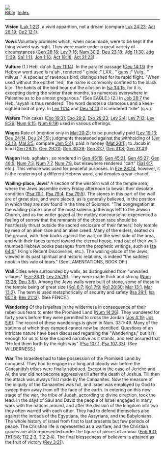 [![](../../cdshop/ithlogo.png)](../../index)  
[Bible](../index)  [Index](index) 

------------------------------------------------------------------------

<span id="000">**Vision**</span> ([Luk 1:22](../kjv/luk001.htm#022)), a
vivid apparition, not a dream (compare [Luk
24:23](../kjv/luk024.htm#023); [Act 26:19](../kjv/act026.htm#019); [Co2
12:1](../kjv/co2012.htm#001)).

<span id="001">**Vows**</span> Voluntary promises which, when once made,
were to be kept if the thing vowed was right. They were made under a
great variety of circumstances ([Gen 28:18](../kjv/gen028.htm#018); [Lev
7:16](../kjv/lev007.htm#016); [Num 30:2](../kjv/num030.htm#002); [Deu
23:18](../kjv/deu023.htm#018); [Jdg 11:30](../kjv/jdg011.htm#030), [Jdg
11:39](../kjv/jdg011.htm#039); [Sa1 1:11](../kjv/sa1001.htm#011); [Jon
1:16](../kjv/jon001.htm#016); [Act 18:18](../kjv/act018.htm#018); [Act
21:23](../kjv/act021.htm#023)).

<span id="002">**Vulture**</span> (1.) Heb. da'ah ([Lev
11:14](../kjv/lev011.htm#014)). In the parallel passage ([Deu
14:13](../kjv/deu014.htm#013)) the Hebrew word used is ra'ah , rendered
" glede ;" LXX., " gups ;" Vulg., " milvus ." A species of ravenous
bird, distinguished for its rapid flight. "When used without the epithet
'red,' the name is commonly confined to the black kite. The habits of
the bird bear out the allusion in [Isa 34:15](../kjv/isa034.htm#015),
for it is, excepting during the winter three months, so numerous
everywhere in Palestine as to be almost gregarious." (See EAGLE.) (2.)
In [Job 28:7](../kjv/job028.htm#007) the Heb. 'ayyah is thus rendered.
The word denotes a clamorous and a keen-sighted bird of prey. In [Lev
11:14](../kjv/lev011.htm#014) and [Deu 14:13](../kjv/deu014.htm#013) it
is rendered "kite" (q.v.).

<span id="003">**Wafers**</span> Thin cakes ([Exo
16:31](../kjv/exo016.htm#031); [Exo 29:2](../kjv/exo029.htm#002), [Exo
29:23](../kjv/exo029.htm#023); [Lev 2:4](../kjv/lev002.htm#004); [Lev
7:12](../kjv/lev007.htm#012); [Lev 8:26](../kjv/lev008.htm#026); [Num
6:15](../kjv/num006.htm#015), [Num 6:19](../kjv/num006.htm#019)) used in
various offerings.

<span id="004">**Wages**</span> Rate of (mention only in [Mat
20:2](../kjv/mat020.htm#002)); to be punctually paid ([Lev
19:13](../kjv/lev019.htm#013); [Deu 24:14](../kjv/deu024.htm#014), [Deu
24:15](../kjv/deu024.htm#015)); judgments threatened against the
withholding of ([Jer 22:13](../kjv/jer022.htm#013); [Mal
3:5](../kjv/mal003.htm#005); compare [Jam 5:4](../kjv/jam005.htm#004));
paid in money ([Mat 20:1](../kjv/mat020.htm#001)); to Jacob in kind
([Gen 29:15](../kjv/gen029.htm#015), [Gen 29:20](../kjv/gen029.htm#020);
[Gen 30:28](../kjv/gen030.htm#028); [Gen 31:7](../kjv/gen031.htm#007),
[Gen 31:8](../kjv/gen031.htm#008), [Gen 31:41](../kjv/gen031.htm#041)).

<span id="005">**Wagon**</span> Heb. aghalah ; so rendered in [Gen
45:19](../kjv/gen045.htm#019), [Gen 45:21](../kjv/gen045.htm#021), [Gen
45:27](../kjv/gen045.htm#027); [Gen 46:5](../kjv/gen046.htm#005); [Num
7:3](../kjv/num007.htm#003), [Num 7:7](../kjv/num007.htm#007), [Num
7:8](../kjv/num007.htm#008), but elsewhere rendered "cart" ([Sa1
6:7](../kjv/sa1006.htm#007), etc.). This vehicle was used for peaceful
purposes. In [Eze 23:24](../kjv/eze023.htm#024), however, it is the
rendering of a different Hebrew word, and denotes a war-chariot.

<span id="006">**Wailing-place, Jews'**</span> A section of the western
wall of the temple area, where the Jews assemble every Friday afternoon
to bewail their desolate condition ([Psa 79:1](../kjv/psa079.htm#001),
[Psa 79:4](../kjv/psa079.htm#004), [Psa 79:5](../kjv/psa079.htm#005)).
The stones in this part of the wall are of great size, and were placed,
as is generally believed, in the position in which they are now found in
the time of Solomon. "The congregation at the wailing-place i one of the
most solemn gatherings left to the Jewish Church, and as the writer
gazed at the motley concourse he experienced a feeling of sorrow that
the remnants of the chosen race should be heartlessly thrust outside the
sacred enclosure of their fathers' holy temple by men of an alien race
and an alien creed. Many of the elders, seated on the ground, with their
backs against the wall, on the west side of the area, and with their
faces turned toward the eternal house, read out of their well-thumbed
Hebrew books passages from the prophetic writings, such as [Isa
64:9](../kjv/isa064.htm#009)" (King's Recent Discoveries, etc.). The
wailing-place of the Jews, viewed in its past spiritual and historic
relations, is indeed "the saddest nook in this vale of tears." (See
LAMENTATIONS, BOOK OF.)

<span id="007">**Wall**</span> Cities were surrounded by walls, as
distinguished from "unwalled villages" ([Eze
38:11](../kjv/eze038.htm#011); [Lev 25:29](../kjv/lev025.htm#029)). They
were made thick and strong ([Num 13:28](../kjv/num013.htm#028); [Deu
3:5](../kjv/deu003.htm#005)). Among the Jews walls were built of stone,
some of those in the temple being of great size ([Kg1
6:7](../kjv/kg1006.htm#007); [Kg1 7:9](../kjv/kg1007.htm#009); [Kg1
20:30](../kjv/kg1020.htm#030); [Mar 13:1](../kjv/mar013.htm#001), [Mar
13:2](../kjv/mar013.htm#002)). The term is used metaphorically of
security and safety ([Isa 26:1](../kjv/isa026.htm#001); [Isa
60:18](../kjv/isa060.htm#018); [Rev 21:12](../kjv/rev021.htm#012)). (See
FENCE.)

<span id="008">**Wandering**</span> Of the Israelites in the wilderness
in consequence of their rebellious fears to enter the Promised Land
([Num 14:26](../kjv/num014.htm#026)). They wandered for forty years
before they were permitted to cross the Jordan ([Jos
4:19](../kjv/jos004.htm#019); [Jos 5:6](../kjv/jos005.htm#006)). The
record of these wanderings is given in Num. 33:1-49. Many of the
stations at which they camped cannot now be identified. Questions of an
intricate nature have been discussed regarding the "Wanderings," but it
is enough for us to take the sacred narrative as it stands, and rest
assured that "He led them forth by the right way" ([Psa
107:1](../kjv/psa107.htm#001), [Psa 107:33](../kjv/psa107.htm#033)).
(See WILDERNESS.)

<span id="009">**War**</span> The Israelites had to take possession of
the Promised Land by conquest. They had to engage in a long and bloody
war before the Canaanitish tribes were finally subdued. Except in the
case of Jericho and Ai, the war did not become aggressive till after the
death of Joshua. Till then the attack was always first made by the
Canaanites. Now the measure of the iniquity of the Canaanites was full,
and Israel was employed by God to sweep them away from off the face of
the earth. In entering on this new stage of the war, the tribe of Judah,
according to divine direction, took the lead. In the days of Saul and
David the people of Israel engaged in many wars with the nations around,
and after the division of the kingdom into two they often warred with
each other. They had to defend themselves also against the inroads of
the Egyptians, the Assyrians, and the Babylonians. The whole history of
Israel from first to last presents but few periods of peace. The
Christian life is represented as a warfare, and the Christian graces are
also represented under the figure of pieces of armour ([Eph
6:11](../kjv/eph006.htm#011); [Th1 5:8](../kjv/th1005.htm#008); [Ti2
2:3](../kjv/ti2002.htm#003), [Ti2 2:4](../kjv/ti2002.htm#004)). The
final blessedness of believers is attained as the fruit of victory ([Rev
3:21](../kjv/rev003.htm#021)).
